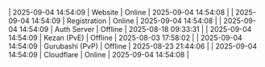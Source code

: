 | 2025-09-04 14:54:09 | Website | Online | 2025-09-04 14:54:08 |
| 2025-09-04 14:54:09 | Registration | Online | 2025-09-04 14:54:08 |
| 2025-09-04 14:54:09 | Auth Server | Offline | 2025-08-18 09:33:31 |
| 2025-09-04 14:54:09 | Kezan (PvE) | Offline | 2025-08-03 17:58:02 |
| 2025-09-04 14:54:09 | Gurubashi (PvP) | Offline | 2025-08-23 21:44:06 |
| 2025-09-04 14:54:09 | Cloudflare | Online | 2025-09-04 14:54:08 |
